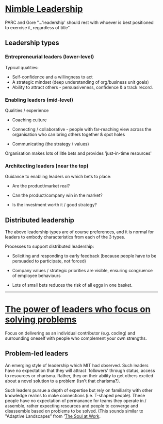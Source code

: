 # [Nimble Leadership](https://hbr.org/2019/07/nimble-leadership)

PARC and Gore
"...'leadership' should rest with whoever is best positioned to exercise it, regardless of title".

## Leadership types

### Entrepreneurial leaders (lower-level)

Typical qualities:

- Self-confidence and a willingness to act
- A strategic mindset (deep understanding of org/business unit goals)
- Ability to attract others - persuasiveness, confidence & a track record.

### Enabling leaders (mid-level)

Qualities / experience

- Coaching culture

- Connecting / collaborative - people with far-reaching view across the organisation who can bring others together & spot holes

- Communicating (the strategy / values)

Organisation makes lots of litle bets and provides 'just-in-time resources'

### Architecting leaders (near the top)

Guidance to enabling leaders on which bets to place:

- Are the product/market real?

- Can the product/company win in the market?

- Is the investment worth it / good strategy?

## Distributed leadership

The above leadership types are of course preferences, and it is normal for leaders to embody characteristics from each of the 3 types.

Processes to support distributed leadership: 

- Soliciting and responding to early feedback (because people have to be persuaded to participate, not forced)

- Company values / strategic priorities are visible, ensuring congruence of employee behaviours

- Lots of small bets reduces the risk of all eggs in one basket.

---
# [The power of leaders who focus on solving problems](https://hbr.org/2018/04/the-power-of-leaders-who-focus-on-solving-problems)

Focus on delivering as an individual contributor (e.g. coding) and surrounding oneself with people who complement your own strengths.

## Problem-led leaders

An emerging style of leadership which MIT had observed. Such leaders have no expectation that they will attract 'followers' through status, access to resources or charisma. Rather, they on their ability to get others excited about a novel solution to a problem (Isn't that charisma?).

Such leaders pursue a depth of expertise but rely on familiarity with other knowledge realms to make connections (i.e. T-shaped people).
These people have no expectation of permanance for teams they operate in / assemble, rather expecting resources and people to converge and disassemble based on problems to be solved. (This sounds similar to "Adaptive Landscapes" from '[The Soul at Work](https://www.dropbox.com/s/fbho37migerhynj/The%20Soul%20at%20Work.pdf?dl=0').

